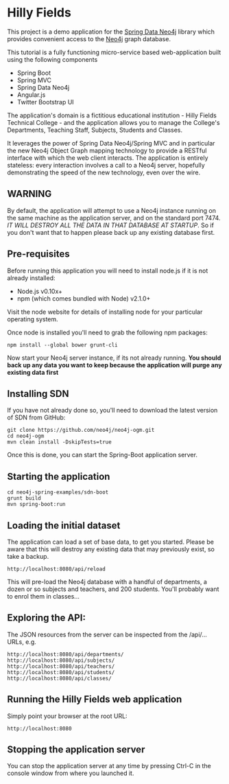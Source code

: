 Hilly Fields
============

This project is a demo application for the [Spring Data Neo4j](https://github.com/SpringSource/spring-data-neo4j)
library which provides convenient access to the [Neo4j](http://neo4j.org) graph database.

This tutorial is a fully functioning micro-service based web-application built using the following components

- Spring Boot
- Spring MVC
- Spring Data Neo4j
- Angular.js
- Twitter Bootstrap UI

The application's domain is a fictitious educational institution - Hilly Fields Technical College - and the application
allows you to manage the College's Departments, Teaching Staff, Subjects, Students and Classes.

It leverages the power of Spring Data Neo4j/Spring MVC and in particular the new Neo4j Object Graph mapping technology
to provide a RESTful interface with which the web client interacts. The application is entirely stateless: every
interaction involves a call to a Neo4j server, hopefully demonstrating the speed of the new technology, even over the
wire.

WARNING
-------
By default, the application will attempt to use a Neo4j instance running on the same machine as the application server, and
on the standard port 7474. *IT WILL DESTROY ALL THE DATA IN THAT DATABASE AT STARTUP*. So if you don't want that to happen
please back up any existing database first.

Pre-requisites
--------------
Before running this application you will need to install node.js if it is not already installed:

- Node.js v0.10x+
- npm (which comes bundled with Node) v2.1.0+

Visit the node website for details of installing node for your particular operating system.

Once node is installed you'll need to grab the following npm packages:

    npm install --global bower grunt-cli

Now start your Neo4j server instance, if its not already running. **You should back up any data you want to keep because
the application will purge any existing data first**

Installing SDN
--------------
If you have not already done so, you'll need to download the latest version of SDN from GitHub:

    git clone https://github.com/neo4j/neo4j-ogm.git
    cd neo4j-ogm
    mvn clean install -DskipTests=true

Once this is done, you can start the Spring-Boot application server.

Starting the application
------------------------

    cd neo4j-spring-examples/sdn-boot
    grunt build
    mvn spring-boot:run

Loading the initial dataset
---------------------------
The application can load a set of base data, to get you started. Please be aware that this will destroy
any existing data that may previously exist, so take a backup.

    http://localhost:8080/api/reload

This will pre-load the Neo4j database with a handful of departments, a dozen or so subjects and teachers,
and 200 students. You'll probably want to enrol them in classes...

Exploring the API:
-----------------
The JSON resources from the server can be inspected from the /api/... URLs, e.g.

    http://localhost:8080/api/departments/
    http://localhost:8080/api/subjects/
    http://localhost:8080/api/teachers/
    http://localhost:8080/api/students/
    http://localhost:8080/api/classes/

Running the Hilly Fields web application
----------------------------------------
Simply point your browser at the root URL:

    http://localhost:8080

Stopping the application server
-------------------------------
You can stop the application server at any time by pressing Ctrl-C in the console window from where you launched it.


